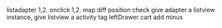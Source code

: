 listadapter 1,2.
onclick 1,2.
map diff
position check
give adapter a listview instance, give listview a activity tag
leftDrawer
cart add minus
